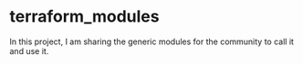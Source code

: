 # terraform_modules
In this project, I am sharing the generic modules for the community to call it and use it.
